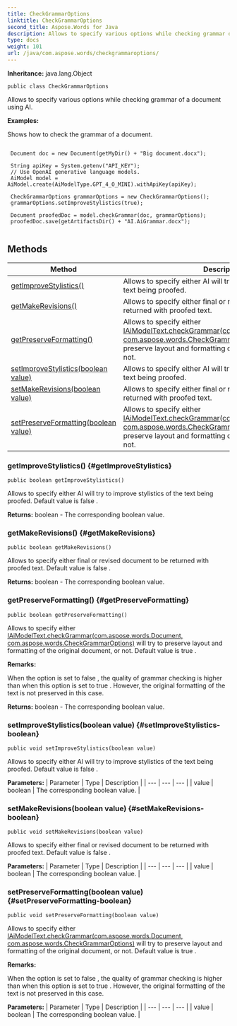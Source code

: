 ```yaml
---
title: CheckGrammarOptions
linktitle: CheckGrammarOptions
second_title: Aspose.Words for Java
description: Allows to specify various options while checking grammar of a document using AI in Java.
type: docs
weight: 101
url: /java/com.aspose.words/checkgrammaroptions/
---
```


**Inheritance:**
java.lang.Object
```
public class CheckGrammarOptions
```

Allows to specify various options while checking grammar of a document using AI.

 **Examples:** 

Shows how to check the grammar of a document.

```

 Document doc = new Document(getMyDir() + "Big document.docx");

 String apiKey = System.getenv("API_KEY");
 // Use OpenAI generative language models.
 AiModel model = AiModel.create(AiModelType.GPT_4_O_MINI).withApiKey(apiKey);

 CheckGrammarOptions grammarOptions = new CheckGrammarOptions();
 grammarOptions.setImproveStylistics(true);

 Document proofedDoc = model.checkGrammar(doc, grammarOptions);
 proofedDoc.save(getArtifactsDir() + "AI.AiGrammar.docx");
 
```
## Methods

| Method | Description |
| --- | --- |
| [getImproveStylistics()](#getImproveStylistics) | Allows to specify either AI will try to improve stylistics of the text being proofed. |
| [getMakeRevisions()](#getMakeRevisions) | Allows to specify either final or revised document to be returned with proofed text. |
| [getPreserveFormatting()](#getPreserveFormatting) | Allows to specify either [IAiModelText.checkGrammar(com.aspose.words.Document, com.aspose.words.CheckGrammarOptions)](../../com.aspose.words/iaimodeltext/\#checkGrammar-com.aspose.words.Document--com.aspose.words.CheckGrammarOptions) will try to preserve layout and formatting of the original document, or not. |
| [setImproveStylistics(boolean value)](#setImproveStylistics-boolean) | Allows to specify either AI will try to improve stylistics of the text being proofed. |
| [setMakeRevisions(boolean value)](#setMakeRevisions-boolean) | Allows to specify either final or revised document to be returned with proofed text. |
| [setPreserveFormatting(boolean value)](#setPreserveFormatting-boolean) | Allows to specify either [IAiModelText.checkGrammar(com.aspose.words.Document, com.aspose.words.CheckGrammarOptions)](../../com.aspose.words/iaimodeltext/\#checkGrammar-com.aspose.words.Document--com.aspose.words.CheckGrammarOptions) will try to preserve layout and formatting of the original document, or not. |
### getImproveStylistics() {#getImproveStylistics}
```
public boolean getImproveStylistics()
```


Allows to specify either AI will try to improve stylistics of the text being proofed. Default value is  false .

**Returns:**
boolean - The corresponding  boolean  value.
### getMakeRevisions() {#getMakeRevisions}
```
public boolean getMakeRevisions()
```


Allows to specify either final or revised document to be returned with proofed text. Default value is  false .

**Returns:**
boolean - The corresponding  boolean  value.
### getPreserveFormatting() {#getPreserveFormatting}
```
public boolean getPreserveFormatting()
```


Allows to specify either [IAiModelText.checkGrammar(com.aspose.words.Document, com.aspose.words.CheckGrammarOptions)](../../com.aspose.words/iaimodeltext/\#checkGrammar-com.aspose.words.Document--com.aspose.words.CheckGrammarOptions) will try to preserve layout and formatting of the original document, or not. Default value is  true .

 **Remarks:** 

When the option is set to  false , the quality of grammar checking is higher than when this option is set to  true . However, the original formatting of the text is not preserved in this case.

**Returns:**
boolean - The corresponding  boolean  value.
### setImproveStylistics(boolean value) {#setImproveStylistics-boolean}
```
public void setImproveStylistics(boolean value)
```


Allows to specify either AI will try to improve stylistics of the text being proofed. Default value is  false .

**Parameters:**
| Parameter | Type | Description |
| --- | --- | --- |
| value | boolean | The corresponding  boolean  value. |

### setMakeRevisions(boolean value) {#setMakeRevisions-boolean}
```
public void setMakeRevisions(boolean value)
```


Allows to specify either final or revised document to be returned with proofed text. Default value is  false .

**Parameters:**
| Parameter | Type | Description |
| --- | --- | --- |
| value | boolean | The corresponding  boolean  value. |

### setPreserveFormatting(boolean value) {#setPreserveFormatting-boolean}
```
public void setPreserveFormatting(boolean value)
```


Allows to specify either [IAiModelText.checkGrammar(com.aspose.words.Document, com.aspose.words.CheckGrammarOptions)](../../com.aspose.words/iaimodeltext/\#checkGrammar-com.aspose.words.Document--com.aspose.words.CheckGrammarOptions) will try to preserve layout and formatting of the original document, or not. Default value is  true .

 **Remarks:** 

When the option is set to  false , the quality of grammar checking is higher than when this option is set to  true . However, the original formatting of the text is not preserved in this case.

**Parameters:**
| Parameter | Type | Description |
| --- | --- | --- |
| value | boolean | The corresponding  boolean  value. |

